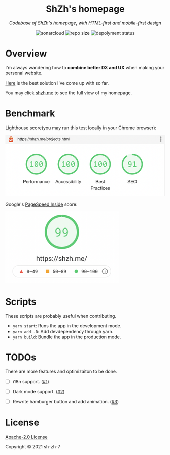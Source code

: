 

<h1 align="center">ShZh's homepage</h1>

<p align="center"><i>Codebase of ShZh's homepage, with HTML-first and mobile-first design</i></p>

<p align="center">
    <a href="https://sonarcloud.io/dashboard?id=ShZh-websites_my-personal-homepage" style="text-decoration:none" >
        <img src="https://sonarcloud.io/api/project_badges/measure?project=ShZh-websites_my-personal-homepage&metric=vulnerabilities" alt="sonarcloud"/>
    </a>
    <a href="https://github.com/ShZh-websites/my-personal-homepage" style="text-decoration:none" >
        <img src="https://img.shields.io/github/languages/code-size/ShZh-websites/my-personal-homepage" alt="repo size"/>
    </a>
  <a href="https://app.netlify.com/sites/sad-bardeen-bf5b4e/deploys" style="text-decoration:none">
        <img src="https://api.netlify.com/api/v1/badges/6e9453ef-0890-49a6-94c8-19546c95e5ec/deploy-status" alt="depolyment status"/>
    </a>
</p>

# Overview

I'm always wandering how to **combine better DX and UX** when making your personal website. 

[Here](docs/) is the best solution I've come up with so far.

 You may click [shzh.me](https://shzh.me) to see the full view of my homepage.



# Benchmark

Lighthouse score(you may run this test locally in your Chrome browser):

<img src="assets/lighthouse.png" width=600px />

Google's [PageSpeed Inside](https://developers.google.com/speed/pagespeed/insights/?url=https%3A%2F%2Fshzh.me%2F&tab=desktop) score:

<img src="./assets/page_speed_inside.png" height=225px />



# Scripts

These scripts are probably useful when contributing.

- `yarn start`: Runs the app in the development mode.
- `yarn add -D`: Add devdependency through yarn.
- `yarn build`: Bundle the app in the production mode.



# TODOs

There are more features and optimizaiton to be done.

- [ ] i18n support. ([#1](https://github.com/ShZh-websites/my-personal-homepage/issues/1))
- [ ] Dark mode support. ([#2](https://github.com/ShZh-websites/my-personal-homepage/issues/2))
- [ ] Rewrite hamburger button and add animation. ([#3](https://github.com/ShZh-websites/my-personal-homepage/issues/3))



# License

[Apache-2.0 License](LICENSE)

Copyright ©️ 2021 sh-zh-7